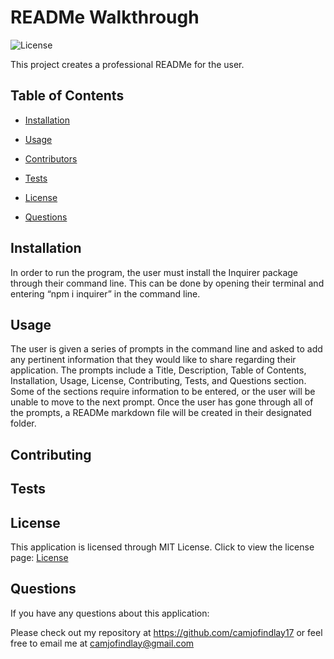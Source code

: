 # READMe Walkthrough

![License](https://img.shields.io/badge/License-MIT-yellow.svg) 

This project creates a professional READMe for the user. 

## Table of Contents

* [Installation](#Installation)

* [Usage](#Usage)

* [Contributors](#Contributors)

* [Tests](#Tests)

* [License](#License)

* [Questions](#Questions)

## Installation

In order to run the program, the user must install the Inquirer package through their command line. This can be done by opening their terminal and entering “npm i inquirer” in the command line. 

## Usage

The user is given a series of prompts in the command line and asked to add any pertinent information that they would like to share regarding their application. The prompts include a Title, Description, Table of Contents, Installation, Usage, License, Contributing, Tests, and Questions section. Some of the sections require information to be entered, or the user will be unable to move to the next prompt. Once the user has gone through all of the prompts, a READMe markdown file will be created in their designated folder.

## Contributing



## Tests



## License

This application is licensed through MIT License. Click to view the license page: [License](https://choosealicense.com/licenses/mit/)

## Questions

If you have any questions about this application:

Please check out my repository at https://github.com/camjofindlay17 or feel free to email me at camjofindlay@gmail.com
